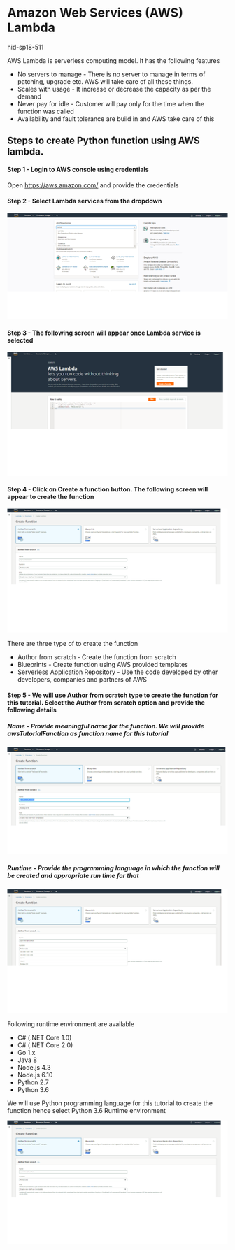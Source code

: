 # Amazon Web Services (AWS) Lambda

hid-sp18-511

AWS Lambda is serverless computing model. It has the following features

*	No servers to manage - There is no server to manage in terms of patching, upgrade etc. AWS will take care of all these things.
*	Scales with usage - It increase or decrease the capacity as per the demand
*	Never pay for idle - Customer will pay only for the time when the function was called
*	Availability and fault tolerance are build in and AWS take care of this

## Steps to create Python function using AWS lambda.

#### Step 1 - Login to AWS console using credentials

Open https://aws.amazon.com/ and provide the credentials

#### Step 2 - Select Lambda services from the dropdown

![AWS Lambda Selection](https://github.com/cloudmesh-community/hid-sp18-511/blob/master/tutorial/images/aws_lambda_selection.png?raw=true)

#### Step 3 - The following screen will appear once Lambda service is selected

![AWS Lambda Screen](https://github.com/cloudmesh-community/hid-sp18-511/blob/master/tutorial/images/aws_lambda_screen.png?raw=true)

#### Step 4 - Click on Create a function button. The following screen will appear to create the function 

![AWS Lambda Type](https://github.com/cloudmesh-community/hid-sp18-511/blob/master/tutorial/images/aws_lambda_type.png?raw=true)

There are three type of to create the function

*	Author from scratch - Create the function from scratch
*	Blueprints - Create function using AWS provided templates
*	Serverless Application Repository - Use the code developed by other developers, companies and partners of AWS

#### Step 5 - We will use Author from scratch type to create the function for this tutorial. Select the Author from scratch option and provide the following details

##### Name - Provide meaningful name for the function. We will provide awsTutorialFunction as function name for this tutorial

![AWS Lambda Function Name](https://github.com/cloudmesh-community/hid-sp18-511/blob/master/tutorial/images/aws_lambda_function_name.png?raw=true)	

##### Runtime - Provide the programming language in which the function will be created and appropriate run time for that

![AWS Lambda Function Runtime](https://github.com/cloudmesh-community/hid-sp18-511/blob/master/tutorial/images/aws_lambda_function_runtime.png?raw=true)	

Following runtime environment are available

* C# (.NET Core 1.0)
* C# (.NET Core 2.0)
* Go 1.x
* Java 8
* Node.js 4.3 
* Node.js 6.10
* Python 2.7
* Python 3.6

We will use Python programming language for this tutorial to create the function hence select Python 3.6 Runtime environment

![AWS Lambda Function Runtime Python](https://github.com/cloudmesh-community/hid-sp18-511/blob/master/tutorial/images/aws_lambda_function_runtime_python.png?raw=true)	
